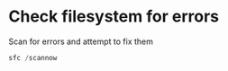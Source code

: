 # Check filesystem for errors

Scan for errors and attempt to fix them

```powershell
sfc /scannow
```
